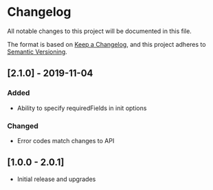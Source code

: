 # Changelog
All notable changes to this project will be documented in this file.

The format is based on [Keep a Changelog](https://keepachangelog.com/en/1.0.0/),
and this project adheres to [Semantic Versioning](https://semver.org/spec/v2.0.0.html).

## [2.1.0] - 2019-11-04
### Added
- Ability to specify requiredFields in init options

### Changed
- Error codes match changes to API

## [1.0.0 - 2.0.1]
- Initial release and upgrades
